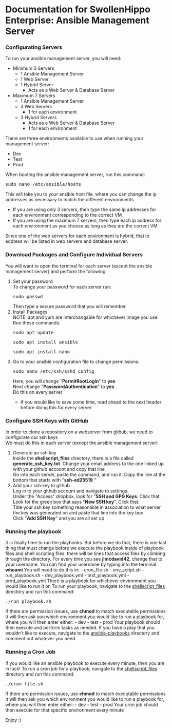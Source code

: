 # Documentation for SwollenHippo Enterprise: Ansible Management Server

<h3>Configurating Servers</h3>
To run your ansible management server, you will need:<br />
<ul>
  <li>Minimum 3 Servers
    <ul>
      <li>1 Ansible Management Server</li>
      <li>1 Web Server</li>
      <li>1 Hybrid Server
        <ul>
          <li>Acts as a Web Server & Database Server</li>
        </ul>
  </li>
</ul>
</li>
  <li>Maximum 7 Servers
    <ul>
      <li>1 Ansible Management Server</li>
      <li>3 Web Servers
        <ul>
          <li>1 for each environment</li>
        </ul>
      </li>
      <li>3 Hybrid Servers
        <ul>
          <li>Acts as a Web Server & Database Server</li>
          <li>1 for each environment</li>
        </ul>
      </li>
    </ul>
  </li>
  </ul>
There are three environments available to use when running your management server:<br />
<ul>
  <li>Dev</li>
  <li>Test</li>
  <li>Prod</li>
</ul>
When booting the ansible management server, run this command:
<pre>sudo nano /etc/ansible/hosts</pre>
This will take you to your ansible host file, where you can change the ip addresses as necessary to match the different environments
<ul>
  <li>If you are using only 3 servers, then type the same ip addresses for each environment corresponding to the correct VM</li>
  <li>If you are using the maximum 7 servers, then type each ip address for each environment as you choose as long as they are the correct VM</li>
</ul>
Since one of the web servers for each environment is hybrid, that ip address will be listed in web servers and database server.


<h3>Download Packages and Configure Individual Servers</h3>
You will want to open the terminal for each server (except the ansible management server) and perform the following:
<ol>
  <li>Set your password</li>
  To change your password for each server run:
  <pre>sudo passwd</pre>
  Then type a secure password that you will remember
  <li>Install Packages</li>
  NOTE: apt and yum are interchangable for whichever image you use<br />
  Run these commands:
  <pre>sudo apt update</pre>
  <pre>sudo apt install ansible</pre>
  <pre>sudo apt install nano</pre>
  <li>Go to your ansible configuration file to change permissions:</li>
  <pre>sudo nano /etc/ssh/sshd_config</pre>
  Here, you will change "<b>PermitRootLogin</b>" to <b>yes</b><br />
  Next change "<b>PasswordAuthentication</b>" to <b>yes</b><br />
  Do this on every server
  <ul>
    <li>If you would like to save some time, read ahead to the next header before doing this for every server</li>
  </ul>
</ol>


<h3>Configure SSH Keys with GitHub</h3>
In order to clone a repository on a webserver from github, we need to configurate our ssh keys<br />
We must do this in each server (except the ansible management server)
<ol>
  <li>Generate an ssh key</li>
  Inside the <b>shellscript_files</b> directory, there is a file called <b>generate_ssh_key.txt</b>. Change your email address to the one linked up with your github account and copy that line<br />
  Go into each server, paste the command, and run it. Copy the line at the bottom that starts with "<b>ssh-ed25519</b> "
  <li>Add your ssh key to github</li>
  Log in to your github account and navigate to settings.<br />
  Under the "Access" dropbox, look for "<b>SSH and GPG Keys</b>. Click that.<br />
  Look for the green box that says "<b>New SSH key</b>". Click that.<br />
  Title your ssh key something reasonable in association to what server the key was generated on and paste that line into the key box<br />
  Click "<b>Add SSH Key</b>" and you are all set up
</ol>


<h3>Running the playbook</h3>
It is finally time to run the playbooks. 
But before we do that, there is one last thing that must change before we execute the playbook
Inside of playbook files and shell scripting files, there will be lines that access files by climbing through the directory.
For every time you see <b>jlmcdavid42</b>, change that to your username. 
You can find your username by typing into the terminal <b>whoami</b>
You will need to do this in:
- cron_file.sh
- env_script.sh
- run_playbook.sh
- dev_playbook.yml
- test_playbook.yml
- prod_playbook.yml
There is a playbook for whichever environment you would like to run it on
To run your playbook, navigate to the <u>shellscript_files</u> directory and run this command: 
<pre>./run_playbook.sh</pre>
If there are permission issues, use <b>chmod</b> to match executable permissions
It will then ask you which environment you would like to run a playbook for, where you will then enter either:
- dev
- test
- prod
Your playbook should then execute and perform tasks as needed.
If you have a play that you wouldn't like to execute, navigate to the <u>ansible-playbooks</u> directory and comment out whatever you need.

<h3>Running a Cron Job</h3>
If you would like an ansible playbook to execute every minute, then you are in luck!
To run a cron job for a playbook, navigate to the <u>shellscript_files</u> directory and run this command:
<pre>./cron_file.sh</pre>
If there are permission issues, use <b>chmod</b> to match executable permissions
It will then ask you which environment you would like to run a playbook for, where you will then enter either:
- dev
- test
- prod
Your cron job should then execute for that specific environment every minute

Enjoy :)
